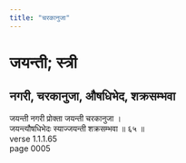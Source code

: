 ```yaml
---
title: "चरकानुजा"
---
```


# जयन्ती; स्त्री
## नगरी, चरकानुजा, औषधिभेद, शक्रसम्भवा
जयन्ती नगरी प्रोक्ता जयन्ती चरकानुजा ।<br />जयन्त्यौषधिभेदः स्याज्जयन्ती शक्रसम्भवा ॥ ६५ ॥<br />verse 1.1.1.65<br />page 0005


